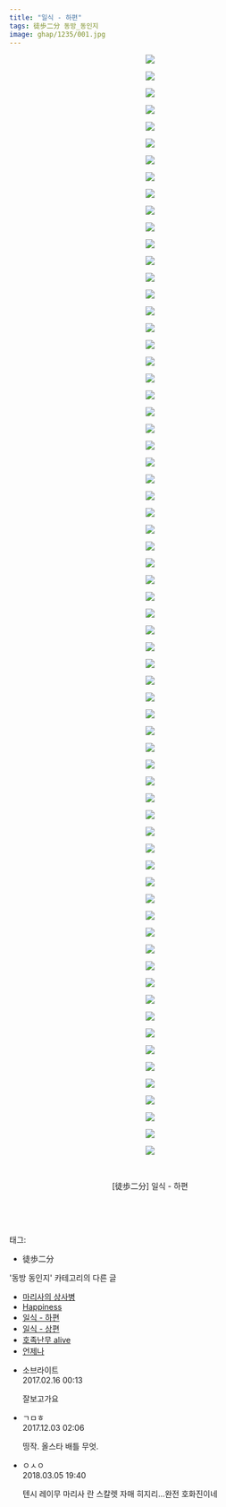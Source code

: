 ```yaml
---
title: "일식 - 하편"
tags: 徒歩二分 동방_동인지
image: ghap/1235/001.jpg
---
```

<div class="article">
<p style="text-align: center; clear: none; float: none;"><img src="{{ site.nasurl }}/ghap/1235/001.jpg"/></p>
<p style="text-align: center; clear: none; float: none;"><img src="{{ site.nasurl }}/ghap/1235/002.jpg"/></p>
<p style="text-align: center; clear: none; float: none;"><img src="{{ site.nasurl }}/ghap/1235/003.jpg"/></p>
<p style="text-align: center; clear: none; float: none;"><img src="{{ site.nasurl }}/ghap/1235/004.jpg"/></p>
<p style="text-align: center; clear: none; float: none;"><img src="{{ site.nasurl }}/ghap/1235/005.jpg"/></p>
<p style="text-align: center; clear: none; float: none;"><img src="{{ site.nasurl }}/ghap/1235/006.jpg"/></p>
<p style="text-align: center; clear: none; float: none;"><img src="{{ site.nasurl }}/ghap/1235/007.jpg"/></p>
<p style="text-align: center; clear: none; float: none;"><img src="{{ site.nasurl }}/ghap/1235/008.jpg"/></p>
<p style="text-align: center; clear: none; float: none;"><img src="{{ site.nasurl }}/ghap/1235/009.jpg"/></p>
<p style="text-align: center; clear: none; float: none;"><img src="{{ site.nasurl }}/ghap/1235/010.jpg"/></p>
<p style="text-align: center; clear: none; float: none;"><img src="{{ site.nasurl }}/ghap/1235/011.jpg"/></p>
<p style="text-align: center; clear: none; float: none;"><img src="{{ site.nasurl }}/ghap/1235/012.jpg"/></p>
<p style="text-align: center; clear: none; float: none;"><img src="{{ site.nasurl }}/ghap/1235/013.jpg"/></p>
<p style="text-align: center; clear: none; float: none;"><img src="{{ site.nasurl }}/ghap/1235/014.jpg"/></p>
<p style="text-align: center; clear: none; float: none;"><img src="{{ site.nasurl }}/ghap/1235/015.jpg"/></p>
<p style="text-align: center; clear: none; float: none;"><img src="{{ site.nasurl }}/ghap/1235/016.jpg"/></p>
<p style="text-align: center; clear: none; float: none;"><img src="{{ site.nasurl }}/ghap/1235/017.jpg"/></p>
<p style="text-align: center; clear: none; float: none;"><img src="{{ site.nasurl }}/ghap/1235/018.jpg"/></p>
<p style="text-align: center; clear: none; float: none;"><img src="{{ site.nasurl }}/ghap/1235/019.jpg"/></p>
<p style="text-align: center; clear: none; float: none;"><img src="{{ site.nasurl }}/ghap/1235/020.jpg"/></p>
<p style="text-align: center; clear: none; float: none;"><img src="{{ site.nasurl }}/ghap/1235/021.jpg"/></p>
<p style="text-align: center; clear: none; float: none;"><img src="{{ site.nasurl }}/ghap/1235/022.jpg"/></p>
<p style="text-align: center; clear: none; float: none;"><img src="{{ site.nasurl }}/ghap/1235/023.jpg"/></p>
<p style="text-align: center; clear: none; float: none;"><img src="{{ site.nasurl }}/ghap/1235/024.jpg"/></p>
<p style="text-align: center; clear: none; float: none;"><img src="{{ site.nasurl }}/ghap/1235/025.jpg"/></p>
<p style="text-align: center; clear: none; float: none;"><img src="{{ site.nasurl }}/ghap/1235/026.jpg"/></p>
<p style="text-align: center; clear: none; float: none;"><img src="{{ site.nasurl }}/ghap/1235/027.jpg"/></p>
<p style="text-align: center; clear: none; float: none;"><img src="{{ site.nasurl }}/ghap/1235/028.jpg"/></p>
<p style="text-align: center; clear: none; float: none;"><img src="{{ site.nasurl }}/ghap/1235/029.jpg"/></p>
<p style="text-align: center; clear: none; float: none;"><img src="{{ site.nasurl }}/ghap/1235/030.jpg"/></p>
<p style="text-align: center; clear: none; float: none;"><img src="{{ site.nasurl }}/ghap/1235/031.jpg"/></p>
<p style="text-align: center; clear: none; float: none;"><img src="{{ site.nasurl }}/ghap/1235/032.jpg"/></p>
<p style="text-align: center; clear: none; float: none;"><img src="{{ site.nasurl }}/ghap/1235/033.jpg"/></p>
<p style="text-align: center; clear: none; float: none;"><img src="{{ site.nasurl }}/ghap/1235/034.jpg"/></p>
<p style="text-align: center; clear: none; float: none;"><img src="{{ site.nasurl }}/ghap/1235/035.jpg"/></p>
<p style="text-align: center; clear: none; float: none;"><img src="{{ site.nasurl }}/ghap/1235/036.jpg"/></p>
<p style="text-align: center; clear: none; float: none;"><img src="{{ site.nasurl }}/ghap/1235/037.jpg"/></p>
<p style="text-align: center; clear: none; float: none;"><img src="{{ site.nasurl }}/ghap/1235/038.jpg"/></p>
<p style="text-align: center; clear: none; float: none;"><img src="{{ site.nasurl }}/ghap/1235/039.jpg"/></p>
<p style="text-align: center; clear: none; float: none;"><img src="{{ site.nasurl }}/ghap/1235/040.jpg"/></p>
<p style="text-align: center; clear: none; float: none;"><img src="{{ site.nasurl }}/ghap/1235/041.jpg"/></p>
<p style="text-align: center; clear: none; float: none;"><img src="{{ site.nasurl }}/ghap/1235/042.jpg"/></p>
<p style="text-align: center; clear: none; float: none;"><img src="{{ site.nasurl }}/ghap/1235/043.jpg"/></p>
<p style="text-align: center; clear: none; float: none;"><img src="{{ site.nasurl }}/ghap/1235/044.jpg"/></p>
<p style="text-align: center; clear: none; float: none;"><img src="{{ site.nasurl }}/ghap/1235/045.jpg"/></p>
<p style="text-align: center; clear: none; float: none;"><img src="{{ site.nasurl }}/ghap/1235/046.jpg"/></p>
<p style="text-align: center; clear: none; float: none;"><img src="{{ site.nasurl }}/ghap/1235/047.jpg"/></p>
<p style="text-align: center; clear: none; float: none;"><img src="{{ site.nasurl }}/ghap/1235/048.jpg"/></p>
<p style="text-align: center; clear: none; float: none;"><img src="{{ site.nasurl }}/ghap/1235/049.jpg"/></p>
<p style="text-align: center; clear: none; float: none;"><img src="{{ site.nasurl }}/ghap/1235/050.jpg"/></p>
<p style="text-align: center; clear: none; float: none;"><img src="{{ site.nasurl }}/ghap/1235/051.jpg"/></p>
<p style="text-align: center; clear: none; float: none;"><img src="{{ site.nasurl }}/ghap/1235/052.jpg"/></p>
<p style="text-align: center; clear: none; float: none;"><img src="{{ site.nasurl }}/ghap/1235/053.jpg"/></p>
<p style="text-align: center; clear: none; float: none;"><img src="{{ site.nasurl }}/ghap/1235/054.jpg"/></p>
<p style="text-align: center; clear: none; float: none;"><img src="{{ site.nasurl }}/ghap/1235/055.jpg"/></p>
<p style="text-align: center; clear: none; float: none;"><img src="{{ site.nasurl }}/ghap/1235/056.jpg"/></p>
<p style="text-align: center; clear: none; float: none;"><img src="{{ site.nasurl }}/ghap/1235/057.jpg"/></p>
<p style="text-align: center; clear: none; float: none;"><img src="{{ site.nasurl }}/ghap/1235/058.jpg"/></p>
<p style="text-align: center; clear: none; float: none;"><img src="{{ site.nasurl }}/ghap/1235/059.jpg"/></p>
<p style="text-align: center; clear: none; float: none;"><img src="{{ site.nasurl }}/ghap/1235/060.jpg"/></p>
<p style="text-align: center; clear: none; float: none;"><img src="{{ site.nasurl }}/ghap/1235/061.jpg"/></p>
<p style="text-align: center; clear: none; float: none;"><img src="{{ site.nasurl }}/ghap/1235/062.jpg"/></p>
<p style="text-align: center; clear: none; float: none;"><img src="{{ site.nasurl }}/ghap/1235/063.jpg"/></p>
<p style="text-align: center; clear: none; float: none;"><img src="{{ site.nasurl }}/ghap/1235/064.jpg"/></p>
<p style="text-align: center; clear: none; float: none;"><img src="{{ site.nasurl }}/ghap/1235/065.jpg"/></p>
<p style="text-align: center; clear: none; float: none;"><img src="{{ site.nasurl }}/ghap/1235/066.jpg"/></p>
<p style="text-align: center; clear: none; float: none;"><br/></p>
<p style="text-align: center; clear: none; float: none;">[徒歩二分] 일식 - 하편</p>
<p style="text-align: center; clear: none; float: none;"><br/></p>
<p><br/></p>
</div><div class="tagTrail">
<p>태그: </p>
<ul>
<li>徒歩二分</li>
</ul>
</div><div class="another">
<p>'동방 동인지' 카테고리의 다른 글</p>
<ul>
<li><a href="/2016-07-30-ghap_1237">마리사의 상사병</a></li>
<li><a href="/2016-07-30-ghap_1236">Happiness</a></li>
<li><a href="/2016-07-30-ghap_1235">일식 - 하편</a></li>
<li><a href="/2016-07-30-ghap_1234">일식 - 상편</a></li>
<li><a href="/2016-07-30-ghap_1232">호족난무 alive</a></li>
<li><a href="/2016-07-30-ghap_1231">언제나</a></li>
</ul>
</div><div class="cb_module cb_fluid">
<div class="cb_wrt cb_profile">
<div class="comment">
<ul>
<li class="cb_thumb_off" id="comment14916554">
<div class="cb_comment_area">
<div class="cb_info_area">
<div class="cb_section">
<span class="cb_nick_name">소브라이트</span>
</div>
<div class="cb_section">
<span class="cb_date">2017.02.16 00:13 </span>
</div>
</div>
<div class="cb_dsc_comment">
<p class="cb_dsc">
											잘보고가요
										</p>
</div>
</div></li>
<li class="cb_thumb_off" id="comment15143323">
<div class="cb_comment_area">
<div class="cb_info_area">
<div class="cb_section">
<span class="cb_nick_name">ㄱㅁㅎ</span>
</div>
<div class="cb_section">
<span class="cb_date">2017.12.03 02:06 </span>
</div>
</div>
<div class="cb_dsc_comment">
<p class="cb_dsc">
											띵작. 올스타 배틀 무엇.
										</p>
</div>
</div></li>
<li class="cb_thumb_off" id="comment15213101">
<div class="cb_comment_area">
<div class="cb_info_area">
<div class="cb_section">
<span class="cb_nick_name">ㅇㅅㅇ</span>
</div>
<div class="cb_section">
<span class="cb_date">2018.03.05 19:40 </span>
</div>
</div>
<div class="cb_dsc_comment">
<p class="cb_dsc">
											텐시 레이무 마리사 란 스칼렛 자매 히지리...완전 호화진이네
										</p>
</div>
</div></li>
</ul>
</div>
</div><!-- commentList close -->
</div>